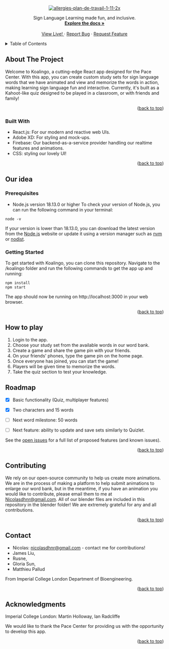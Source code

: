 <!-- Improved compatibility of back to top link: See: https://github.com/othneildrew/Best-README-Template/pull/73 -->
<a name="readme-top"></a>
<!--
*** Thanks for checking out the Best-README-Template. If you have a suggestion
*** that would make this better, please fork the repo and create a pull request
*** or simply open an issue with the tag "enhancement".
*** Don't forget to give the project a star!
*** Thanks again! Now go create something AMAZING! :D
-->




<!-- PROJECT LOGO -->
<br />
<div align="center">
<a href="https://ibb.co/BKk9WK7"><img src="https://i.ibb.co/CsLfCsX/allergies-plan-de-travail-1-11-2x.png" alt="allergies-plan-de-travail-1-11-2x" border="0"></a>



  <p align="center">
    Sign Language Learning made fun, and inclusive.
    <br />
    <a href="https://github.com/othneildrew/Best-README-Template"><strong>Explore the docs »</strong></a>
    <br />
    <br />
    <a href="https://github.com/nicolasdhnr/Koalingo/issues">View Live! </a>
    ·
    <a href=" ">Report Bug</a>
    ·
    <a href="https://github.com/nicolasdhnr/Koalingo/issues">Request Feature</a>
  </p>
</div>



<!-- TABLE OF CONTENTS -->
<details>
  <summary>Table of Contents</summary>
  <ol>
    <li>
      <a href="#about-the-project">About The Project</a>
      <ul>
        <li><a href="#built-with">Built With</a></li>
      </ul>
    </li>
    <li>
      <a href="#getting-started">Getting Started</a>
      <ul>
        <li><a href="#prerequisites">Prerequisites</a></li>
        <li><a href="#installation">Installation</a></li>
      </ul>
    </li>
    <li><a href="#usage">Usage</a></li>
    <li><a href="#roadmap">Roadmap</a></li>
    <li><a href="#contributing">Contributing</a></li>
    <li><a href="#license">License</a></li>
    <li><a href="#contact">Contact</a></li>
    <li><a href="#acknowledgments">Acknowledgments</a></li>
  </ol>
</details>



<!-- ABOUT THE PROJECT -->
## About The Project

Welcome to Koalingo, a cutting-edge React app designed for the Pace Center. With this app, you can create custom study sets for sign language words that we have animated and view and memorize the words in action, making learning sign language fun and interactive. Currently, it's built as a Kahoot-like quiz designed to be played in a classroom, or with friends and family!

<p align="right">(<a href="#readme-top">back to top</a>)</p>



### Built With
- React.js: For our modern and reactive web UIs.
- Adobe XD: For styling and mock-ups.
- Firebase: Our backend-as-a-service provider handling our realtime features and animations.
- CSS: styling our lovely UI!

<p align="right">(<a href="#readme-top">back to top</a>)</p>



<!-- GETTING STARTED -->
## Our idea




### Prerequisites
- Node.js version 18.13.0 or higher
To check your version of Node.js, you can run the following command in your terminal:

```
node -v
```
If your version is lower than 18.13.0, you can download the latest version from the [Node.js](https://nodejs.org/en/) website or update it using a version manager such as [nvm](https://github.com/nvm-sh/nvm) or [nodist](https://github.com/nullivex/nodist).

### Getting Started
To get started with Koalingo, you can clone this repository. Navigate to the /koalingo folder and run the following commands to get the app up and running:

```
npm install
npm start
```

The app should now be running on http://localhost:3000 in your web browser.

<p align="right">(<a href="#readme-top">back to top</a>)</p>


## How to play
1. Login to the app.
2. Choose your study set from the available words in our word bank.
3. Create a game and share the game pin with your friends.
4. On your friends' phones, type the game pin on the home page.
5. Once everyone has joined, you can start the game!
6. Players will be given time to memorize the words.
7. Take the quiz section to test your knowledge.


<!-- ROADMAP -->
## Roadmap

- [x] Basic functionality (Quiz, multiplayer features)
- [x] Two characters and 15 words
- [ ] Next word milestone: 50 words 
- [ ] Next feature: ability to update and save sets similarly to Quizlet.





See the [open issues](https://github.com/nicolasdhnr/Koalingo/issues) for a full list of proposed features (and known issues).

<p align="right">(<a href="#readme-top">back to top</a>)</p>

## Contributing
We rely on our open-source community to help us create more animations. We are in the process of making a platform to help submit animations to enlarge our word bank, but in the meantime, if you have an animation you would like to contribute, please email them to me at Nicolasdhnr@gmail.com. All of our blender files are included in this repository in the blender folder! We are extremely grateful for any and all contributions.

<p align="right">(<a href="#readme-top">back to top</a>)</p>

<!-- CONTACT -->
## Contact

- Nicolas: nicolasdhnr@gmail.com - contact me for contributions!
- James Liu, 
- Rusne, 
- Gloria Sun, 
- Matthieu Pallud

From Imperial College London Department of Bioengineering.

<p align="right">(<a href="#readme-top">back to top</a>)</p>



<!-- ACKNOWLEDGMENTS -->
## Acknowledgments

Imperial College London: Martin Holloway, Ian Radcliffe
<br />

We would like to thank the Pace Center for providing us with the opportunity to develop this app.

<p align="right">(<a href="#readme-top">back to top</a>)</p>
